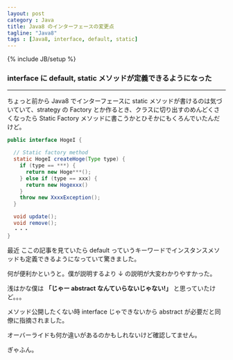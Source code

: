 ```yaml
---
layout: post
category : Java
title: Java8 のインターフェースの変更点
tagline: "Java8"
tags : [Java8, interface, default, static]
---
```

{% include JB/setup %}

### interface に default, static メソッドが定義できるようになった

<hr class='section-line'>

ちょっと前から Java8 でインターフェースに static メソッドが書けるのは気づいていて、strategy の Factory とか作るとき、クラスに切り出すのめんどくさくなったら Static Factory メソッドに書こうかとひそかにもくろんでいたんだけど。

``` Java
public interface HogeI {

  // Static factory method
  static HogeI createHoge(Type type) {
    if (type == ***) {
      return new Hoge***();
    } else if (type == xxx) {
      return new Hogexxx()
    }
    throw new XxxxException();
  }

  void update();
  void remove();
  ・・・
}
```

最近 ここの記事を見ていたら default っていうキーワードでインスタンスメソッドも定義できるようになっていて驚きました。

<script src="https://gist.github.com/mae0003/79cdaf655f3315959d74.js"></script>

何が便利かというと。僕が説明するより ↓ の説明が大変わかりやすかった。  


浅はかな僕は **「じゃー abstract なんていらないじゃない!」** と思っていたけど。。。  

メソッド公開したくない時 interface じゃできないから abstract が必要だと同僚に指摘されました。  

オーバーライドも何か違いがあるのかもしれないけど確認してません。  

ぎゃふん。
